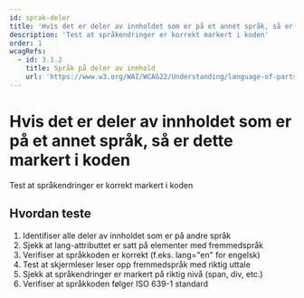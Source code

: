 ```yaml
---
id: sprak-deler
title: 'Hvis det er deler av innholdet som er på et annet språk, så er dette markert i koden'
description: 'Test at språkendringer er korrekt markert i koden'
order: 1
wcagRefs:
  - id: 3.1.2
    title: Språk på deler av innhold
    url: 'https://www.w3.org/WAI/WCAG22/Understanding/language-of-parts'
---
```


# Hvis det er deler av innholdet som er på et annet språk, så er dette markert i koden

Test at språkendringer er korrekt markert i koden

## Hvordan teste

1. Identifiser alle deler av innholdet som er på andre språk
2. Sjekk at lang-attributtet er satt på elementer med fremmedspråk
3. Verifiser at språkkoden er korrekt (f.eks. lang="en" for engelsk)
4. Test at skjermleser leser opp fremmedspråk med riktig uttale
5. Sjekk at språkendringer er markert på riktig nivå (span, div, etc.)
6. Verifiser at språkkoden følger ISO 639-1 standard

